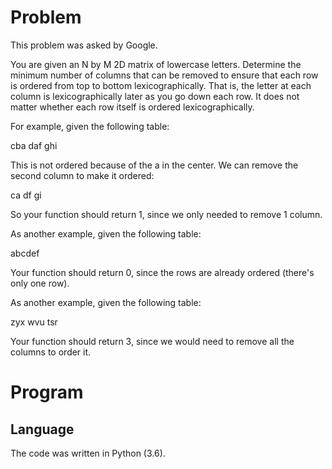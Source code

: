 # Problem

This problem was asked by Google.

You are given an N by M 2D matrix of lowercase letters. Determine the minimum number of columns that can be removed to ensure that each row is ordered from top to bottom lexicographically. That is, the letter at each column is lexicographically later as you go down each row. It does not matter whether each row itself is ordered lexicographically.

For example, given the following table:

cba
daf
ghi

This is not ordered because of the a in the center. We can remove the second column to make it ordered:

ca
df
gi

So your function should return 1, since we only needed to remove 1 column.

As another example, given the following table:

abcdef

Your function should return 0, since the rows are already ordered (there's only one row).

As another example, given the following table:

zyx
wvu
tsr

Your function should return 3, since we would need to remove all the columns to order it.

# Program
## Language

The code was written in Python (3.6).

